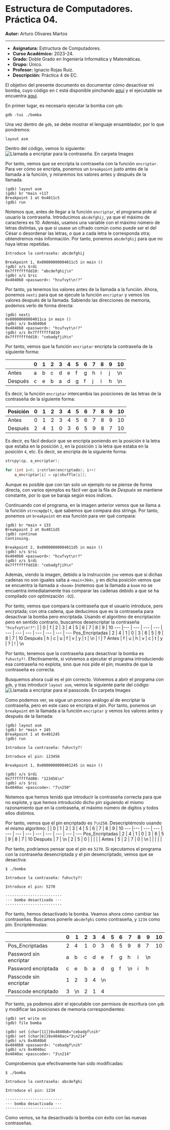 # Estructura de Computadores. Práctica 04.

**Autor:** Arturo Olivares Martos
***

- **Asignatura:** Estructura de Computadores.
- **Curso Académico:** 2023-24.
- **Grado:** Doble Grado en Ingeniería Informática y Matemáticas.
- **Grupo:** Único.
- **Profesor:** Ignacio Rojas Ruiz.
- **Descripción:** Práctica 4 de EC.

El objetivo del presente documento es documentar cómo desactivar mi bomba, cuyo código en `C` está disponible pinchando [aquí](https://github.com/LosDelDGIIM/LosDelDGIIM.github.io/blob/main/subjects/EC/Pr%C3%A1cticas/Pr%C3%A1ctica04/2023_AOM/bomba.c) y el ejecutable se encuentra [aquí](https://github.com/LosDelDGIIM/LosDelDGIIM.github.io/blob/main/subjects/EC/Pr%C3%A1cticas/Pr%C3%A1ctica04/2023_AOM/bomba).

En primer lugar, es necesario ejecutar la bomba con `gdb`:
```console
gdb -tui ./bomba
```

Una vez dentro de `gdb`, se debe mostrar el lenguaje ensamblador, por lo que pondremos:
```console
layout asm
```

Dentro del código, vemos lo siguiente:
![Llamada a encriptar para la contraseña.  En carpeta Images](Images/Encriptar_Password.png)

Por tanto, vemos que se encripta la contraseña con la función `encriptar`. Para ver cómo se encripta, ponemos un `breakpoint` justo antes de la llamada a la función, y miraremos los valores antes y después de la llamada.
```console
(gdb) layout asm
(gdb) br *main +117
Breakpoint 1 at 0x4011c5
(gdb) run
```

Notemos que, antes de llegar a la función `encriptar`, el programa pide al usuario la contraseña. Introducimos `abcdefghij`, ya que el máximo de caracteres es 10. Además, usamos una variable con el máximo número de letras distintas, ya que si usase un cifrado común como puede ser el del César o desordenar las letras, o que a cada letra le corresponda otra; obtendremos más información. Por tanto, ponemos `abcdefghij` para que no haya letras repetidas.
```console
Introduce la contraseña: abcdefghij

Breakpoint 1, 0x00000000004011c5 in main ()
(gdb) x/s $rdi
0x7fffffffdd10: "abcdefghij\n"
(gdb) x/s $rsi
0x4040b8 <password>: "hcufvyt\n!?"
```

Por tanto, ya tenemos los valores antes de la llamada a la función. Ahora, ponemos `nexti` para que se ejecute la función `encriptar` y vemos los valores después de la llamada. Sabiendo las direcciones de memoria, podemos verlo de forma directa:
```console
(gdb) nexti
0x00000000004011ca in main ()
(gdb) x/s 0x4040b8
0x4040b8 <password>: "hcufvyt\n!?"
(gdb) x/s 0x7fffffffdd10
0x7fffffffdd10: "cebadgfjih\n"
```

Por tanto, vemos que la función `encriptar` encripta la contraseña de la siguiente forma:

| | 0 | 1 | 2 | 3 | 4 | 5 | 6 | 7 | 8 | 9 | 10 
--- |--- | --- | --- | --- | --- | --- | --- | --- | --- | --- | ---
Antes | a | b | c | d | e | f | g | h | i | j | \n
Después | c | e | b | a | d | g | f | j | i | h | \n

Es decir, la función `encriptar` intercambia las posiciones de las letras de la contraseña de la siguiente forma:

Posición | 0 | 1 | 2 | 3 | 4 | 5 | 6 | 7 | 8 | 9 | 10
--- |--- | --- | --- | --- | --- | --- | --- | --- | --- | --- | ---
Antes | 0 | 1 | 2 | 3 | 4 | 5 | 6 | 7 | 8 | 9 | 10
Después | 2 | 4 | 1 | 0 | 3 | 6 | 5 | 9 | 8 | 7 | 10


Es decir, es fácil deducir que se encripta poniendo en la posición `0` la letra que estaba en la posición `2`, en la posición `1` la letra que estaba en la posición `4`, etc. Es decir, se encripta de la siguiente forma:
```c
strcpy(cp, a_encriptar);

for (int i=0; i<strlen(encriptado); i++)
	a_encriptar[i] = cp[shuffle[i]];
```

Aunque es posible que con tan solo un ejemplo no se piense de forma directa, con varios ejemplos es fácil ver que la fila de _Después_ se mantiene constante, por lo que se baraja según esos índices.

Continuando con el programa, en la imagen anterior vemos que se llama a la función `strncmp@plt`, que sabemos que compara dos strings. Por tanto, ponemos un `breakpoint` en esa función para ver qué compara:
```console
(gdb) br *main + 133
Breakpoint 2 at 0x4011d5
(gdb) continue
Continuing.

Breakpoint 2, 0x00000000004011d5 in main ()
(gdb) x/s $rsi
0x4040b8 <password>: "hcufvyt\n!?"
(gdb) x/s $rdi
0x7fffffffdd10: "cebadgfjih\n"
```

Además, viendo la imagen, debido a la instrucción `jne` vemos que si dichas cadenas no son iguales salta a `<main+304>`, y en dicha posición vemos que se encuentra la llamada a `<boom>` (notemos que la llamada a `boom` no se encuentra inmediatamente tras comparar las cadenas debido a que se ha compilado con optimización `-O2`).


Por tanto, vemos que compara la contraseña que el usuario introduce, pero encrptada; con otra cadena, que deducimos que es la contraseña para desactivar la bomba pero encriptada. Usando el algoritmo de encriptación pero en sentido contrario, buscamos desencriptar la contraseña `"hcufvyt\n!?"`:
| | 0 | 1 | 2 | 3 | 4 | 5 | 6 | 7 | 8 | 9 | 10
--- |--- | --- | --- | --- | --- | --- | --- | --- | --- | --- | ---
Pos_Encriptadas | 2 | 4 | 1 | 0 | 3 | 6 | 5 | 9 | 8 | 7 | 10
Después | h | c | u | f | v | y | t | \n | ! | ?
Antes | f | u | h | v | c | t | y | ? | ! | \n

Por tanto, tenemos que la contraseña para desactivar la bomba es `fuhvcty?!`. Efectivamente, si volvemos a ejecutar el programa introduciendo esa contraseña no explota, sino que nos pide el pin; muestra de que la contraseña es correcta.

Busquemos ahora cuál es el pin correcto. Volvemos a abrir el programa con `gdb`, y tras introducir `layout asm`, vemos la siguiente parte del código:
![Llamada a encriptar para el passcode. En carpeta Images](Images/Encriptar_Passcode.png)

Como podemos ver, se sigue un proceso análogo al de encriptar la contraseña, pero en este caso se encripta el pin. Por tanto, ponemos un `breakpoint` en la llamada a la función `encriptar` y vemos los valores antes y después de la llamada:
```console
(gdb) layout asm
(gdb) br *main + 245
Breakpoint 1 at 0x401245
(gdb) run

Introduce la contraseña: fuhvcty?!

Introduce el pin: 123456

Breakpoint 1, 0x0000000000401245 in main ()

(gdb) x/s $rdi
0x7fffffffdd80: "123456\n"
(gdb) x/s $rsi
0x4040ac <passcode>: "7\n250"
```
Notemos que hemos tenido que introducir la contraseña correcta para que no explote, y que hemos introducido dicho pin siguiendo el mismo razonamiento que en la contraseña, el máximo número de digitos y todos ellos distintos.

Por tanto, vemos que el pin encriptado es `7\n250`. Desecriptémoslo usando el mismo algoritmo:
| | 0 | 1 | 2 | 3 | 4 | 5 | 6 | 7 | 8 | 9 | 10
--- |--- | --- | --- | --- | --- | --- | --- | --- | --- | --- | ---
Pos_Encriptadas | 2 | 4 | 1 | 0 | 3 | 6 | 5 | 9 | 8 | 7 | 10
Después | 7 | \n | 2 | 5 | 0 |  |  |  |  | 
Antes | 5 | 2 | 7 | 0 | \n |  |  |  |  | 

Por tanto, podríamos pensar que el pin es `5270`. Si ejecutamos el programa con la contraseña desencriptada y el pin desencriptado, vemos que se desactiva:
```console
$ ./bomba 

Introduce la contraseña: fuhvcty?!

Introduce el pin: 5270

·························
··· bomba desactivada ···
·························
```

Por tanto, hemos desactivado la bomba. Veamos ahora cómo cambiar las contraseñas. Buscamos ponerle `abcdefghi` como contraseña, y `1234` como pin. Encriptémoslas:

| | 0 | 1 | 2 | 3 | 4 | 5 | 6 | 7 | 8 | 9 | 10
--- |--- | --- | --- | --- | --- | --- | --- | --- | --- | --- | ---
Pos_Encriptadas | 2 | 4 | 1 | 0 | 3 | 6 | 5 | 9 | 8 | 7 | 10
Password sin encriptar | a | b | c |d  | e | f | g |h  | i | \n
Password encriptada | c | e | b | a | d | g | f | \n | i |h 
Passcode sin encriptar | 1 | 2 | 3 | 4 | \n |  |  |  |  | 
Passcode encriptado | 3 | \n | 2 | 1 | 4 |  |  |  |  | 


Por tanto, ya podemos abrir el ejecutable con permisos de escritura con `gdb` y modificar las posiciones de memoria correspondientes:
```console
(gdb) set write on
(gdb) file bomba

(gdb) set {char[11]}0x4040b8="cebadgf\nih"
(gdb) set {char[6]}0x4040ac="3\n214"
(gdb) x/s 0x4040b8
0x4040b8 <password>: "cebadgf\nih"
(gdb) x/s 0x4040ac
0x4040ac <passcode>: "3\n214"
```

Comprobemos que efectivamente han sido modificadas:
```console
$ ./bomba 

Introduce la contraseña: abcdefghi    

Introduce el pin: 1234

·························
··· bomba desactivada ···
·························
```

Como vemos, se ha desactivado la bomba con éxito con las nuevas contraseñas.